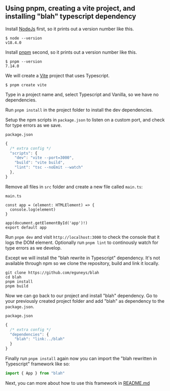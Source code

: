 ## Using pnpm, creating a vite project, and installing "blah" typescript dependency

Install [NodeJs](https://nodejs.org/) first, so it prints out a version number like this.

```
$ node --version
v18.4.0
```

Install [pnpm](https://pnpm.io/) second, so it prints out a version number like this.

```
$ pnpm --version
7.14.0
```

We will create a [Vite](https://vitejs.dev/) project that uses Typescript.


```
$ pnpm create vite
```

Type in a project name and, select Typescript and Vanilla, so we have no dependencies.

Run `pnpm install` in the project folder to install the dev dependencies.

Setup the npm scripts in `package.json` to listen on a custom port, and check for type errors as we save.

`package.json`

```js
{
  /* extra config */
  "scripts": {
    "dev": "vite --port=3000",
    "build": "vite build",
    "lint": "tsc --noEmit --watch"
  },
}
```

Remove all files in `src` folder and create a new file called `main.ts`:

`main.ts`

```
const app = (element: HTMLElement) => {
  console.log(element)
}

app(document.getElementById('app')!)
export default app
```

Run `pnpm dev` and visit `http://localhost:3000` to check the console that it logs the DOM element.
Optionally run `pnpm lint` to continously watch for type errors as we develop.

Except we will install the "blah rewrite in Typescript" dependency. It's not available through npm so we clone the repository, build and link it locally.


```
git clone https://github.com/eguneys/blah
cd blah
pnpm install
pnpm build
```


Now we can go back to our project and install "blah" dependency. Go to your previously created project folder and add "blah" as dependency to the `package.json`.


`package.json`
```js
{
  /* extra config */
  "dependencies": {
    "blah": "link:../blah"
  }
}
```


Finally run `pnpm install` again now you can import the "blah rewritten in Typescript" framework like so:

```js
import { App } from "blah"
```

Next, you can more about how to use this framework in [README.md](README.md)
